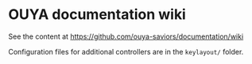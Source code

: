 # OUYA documentation wiki

See the content at https://github.com/ouya-saviors/documentation/wiki

Configuration files for additional controllers are in the `keylayout/` folder.
